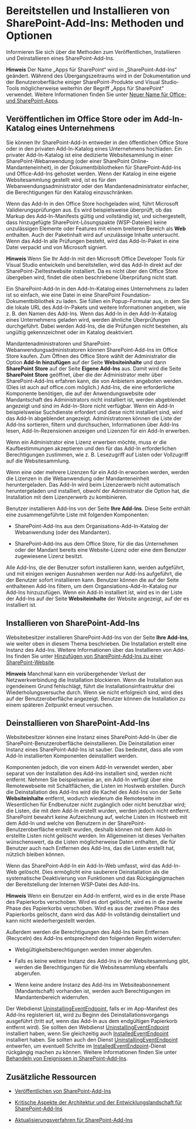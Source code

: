 # <a name="deploying-and-installing-sharepoint-add-ins-methods-and-options"></a>Bereitstellen und Installieren von SharePoint-Add-Ins: Methoden und Optionen
Informieren Sie sich über die Methoden zum Veröffentlichen, Installieren und Deinstallieren eines SharePoint-Add-Ins.
 

 **Hinweis** Der Name „Apps für SharePoint“ wird in „SharePoint-Add-Ins“ geändert. Während des Übergangszeitraums wird in der Dokumentation und der Benutzeroberfläche einiger SharePoint-Produkte und Visual Studio-Tools möglicherweise weiterhin der Begriff „Apps für SharePoint“ verwendet. Weitere Informationen finden Sie unter [Neuer Name für Office- und SharePoint-Apps](new-name-for-apps-for-sharepoint#bk_newname).
 


## <a name="publishing-to-the-office-store-or-an-organizations-add-in-catalog"></a>Veröffentlichen im Office Store oder im Add-In-Katalog eines Unternehmens
<a name="MarketOrCatalog"> </a>

Sie können Ihr SharePoint-Add-In entweder in den öffentlichen Office Store oder in den privaten Add-In-Katalog eines Unternehmens hochladen. Ein privater Add-In-Katalog ist eine dedizierte Websitesammlung in einer SharePoint-Webanwendung (oder einer SharePoint Online-Mandanteneinheit), in der Dokumentbibliotheken für SharePoint-Add-Ins und Office-Add-Ins gehostet werden. Wenn der Katalog in eine eigene Websitesammlung gestellt wird, ist es für den Webanwendungsadministrator oder den Mandantenadministrator einfacher, die Berechtigungen für den Katalog einzuschränken. 
 

 
Wenn das Add-In in den Office Store hochgeladen wird, führt Microsoft Validierungsprüfungen aus. Es wird beispielsweise überprüft, ob das Markup des Add-In-Manifests gültig und vollständig ist, und sichergestellt, dass hinzugefügte SharePoint-Lösungspakte (WSP-Dateien) keine unzulässigen Elemente oder Features mit einem breiteren Bereich als **Web** enthalten. Auch der Paketinhalt wird auf unzulässige Inhalte untersucht. Wenn das Add-In alle Prüfungen besteht, wird das Add-In-Paket in eine Datei verpackt und von Microsoft signiert. 
 

 

 **Hinweis** Wenn Sie Ihr Add-In mit den Microsoft Office Developer Tools für Visual Studio entwickeln und bereitstellen, wird das Add-In direkt auf der SharePoint-Zieltestwebsite installiert. Da es nicht über den Office Store übergeben wird, findet die oben beschriebene Überprüfung nicht statt.
 

Ein SharePoint-Add-In in den Add-In-Katalog eines Unternehmens zu laden ist so einfach, wie eine Datei in eine SharePoint Foundation-Dokumentbibliothek zu laden. Sie füllen ein Popup-Formular aus, in dem Sie die lokale URL des Add-In-Pakets und weitere Informationen angeben, wie z. B. den Namen des Add-Ins. Wenn das Add-In in den Add-In-Katalog eines Unternehmens geladen wird, werden ähnliche Überprüfungen durchgeführt. Dabei werden Add-Ins, die die Prüfungen nicht bestehen, als ungültig gekennzeichnet oder im Katalog deaktiviert. 
 

 
Mandantenadministratoren und SharePoint-Webanwendungsadministratoren können SharePoint-Add-Ins im Office Store kaufen. Zum Öffnen des Office Store wählt der Administrator die Option **Add-In hinzufügen** auf der Seite **Websiteinhalte** und dann **SharePoint Store** auf der Seite **Eigene Add-Ins** aus. Damit wird die Seite **SharePoint Store** geöffnet, über die der Administrator mehr über SharePoint-Add-Ins erfahren kann, die von Anbietern angeboten werden. (Dies ist auch auf office.com möglich.) Add-Ins, die eine erforderliche Komponente benötigen, die auf der Anwendungswebsite oder Mandantschaft des Administrators nicht installiert ist, werden abgeblendet angezeigt und sind im Add-In-Store nicht verfügbar. Wenn ein Add-In beispielsweise Suchdienste erfordert und diese nicht installiert sind, wird das Add-In abgeblendet angezeigt. Administratoren können die Liste der Add-Ins sortieren, filtern und durchsuchen, Informationen über Add-Ins lesen, Add-In-Rezensionen anzeigen und Lizenzen für ein Add-In erwerben.
 

 
Wenn ein Administrator eine Lizenz erwerben möchte, muss er die Kaufbestimmungen akzeptieren und den für das Add-In erforderlichen Berechtigungen zustimmen, wie z. B. Lesezugriff auf Listen oder Vollzugriff auf die Websitesammlung. 
 

 
Wenn eine oder mehrere Lizenzen für ein Add-In erworben werden, werden die Lizenzen in die Webanwendung oder Mandanteneinheit heruntergeladen. Das Add-In wird beim Lizenzerwerb nicht automatisch heruntergeladen und installiert, obwohl der Administrator die Option hat, die Installation mit dem Lizenzerwerb zu kombinieren.
 

 
Benutzer installieren Add-Ins von der Seite **Ihre Add-Ins**. Diese Seite enthält eine zusammengeführte Liste mit folgenden Komponenten:
 

 

- SharePoint-Add-Ins aus dem Organisations-Add-In-Katalog der Webanwendung (oder des Mandanten).
    
 
- SharePoint-Add-Ins aus dem Office Store, für die das Unternehmen oder der Mandant bereits eine Website-Lizenz oder eine dem Benutzer zugewiesene Lizenz besitzt.
    
 
Alle Add-Ins, die der Benutzer sofort installieren kann, werden aufgeführt, und mit einigen wenigen Ausnahmen werden nur Add-Ins aufgeführt, die der Benutzer sofort installieren kann. Benutzer können die auf der Seite enthaltenen Add-Ins filtern, um dem Organsiations-Add-In-Katalog nur Add-Ins hinzuzufügen. Wenn ein Add-In installiert ist, wird es in der Liste der Add-Ins auf der Seite **Websiteinhalte** der Website angezeigt, auf der es installiert ist.
 

 

## <a name="installing-sharepoint-add-ins"></a>Installieren von SharePoint-Add-Ins
<a name="Installing"> </a>

Websitebesitzer installieren SharePoint-Add-Ins von der Seite **Ihre Add-Ins**, wie weiter oben in diesem Thema beschrieben. Die Installation erstellt eine Instanz des Add-Ins. Weitere Informationen über das Installieren von Add-Ins finden Sie unter [Hinzufügen von SharePoint-Add-Ins zu einer SharePoint-Website](https://technet.microsoft.com/en-us/library/fp161231.aspx). 
 

 

 **Hinweis** Manchmal kann ein vorübergehender Verlust der Netzwerkverbindung die Installation blockieren. Wenn die Installation aus irgendeinem Grund fehlschlägt, führt die Installationsinfrastruktur drei Wiederholungsversuche durch. Wenn sie nicht erfolgreich sind, wird dies auf der Benutzeroberfläche angezeigt. Benutzer können die Installation zu einem späteren Zeitpunkt erneut versuchen. 
 


## <a name="uninstalling-sharepoint-add-ins"></a>Deinstallieren von SharePoint-Add-Ins
<a name="Uninstalling"> </a>

Websitebesitzer können eine Instanz eines SharePoint-Add-In über die SharePoint-Benutzeroberfläche deinstallieren. Die Deinstallation einer Instanz eines SharePoint-Add-Ins ist sauber. Das bedeutet, dass alle vom Add-In installierten Komponenten deinstalliert werden. 
 

 
Komponenten jedoch, die von einem Add-In verwendet werden, aber separat von der Installation des Add-Ins installiert sind, werden nicht entfernt. Nehmen Sie beispielsweise an, ein Add-In verfügt über eine Remotewebseite mit Schaltflächen, die Listen im Hostweb erstellen. Durch die Deinstallation des Add-Ins wird die Kachel des Add-Ins von der Seite **Websiteinhalte** entfernt, wodurch wiederum die Remoteseite im Wesentlichen für Endbenutzer nicht zugänglich oder nicht benutzbar wird; die Listen, die mit dem Add-In erstellt wurden, werden jedoch nicht entfernt. SharePoint bewahrt keine Aufzeichnung auf, welche Listen im Hostweb mit dem Add-In und welche von Benutzern in der SharePoint-Benutzeroberfläche erstellt wurden, deshalb können mit dem Add-In erstellte Listen nicht gelöscht werden. Im Allgemeinen ist dieses Verhalten wünschenswert, da die Listen möglicherweise Daten enthalten, die für Benutzer auch nach Entfernen des Add-Ins, das die Listen erstellt hat, nützlich bleiben können.
 

 
Wenn das SharePoint-Add-In ein Add-In-Web umfasst, wird das Add-In-Web gelöscht. Dies ermöglicht eine sauberere Deinstallation als die systematische Deaktivierung von Funktionen und das Rückgängigmachen der Bereitstellung der Internen WSP-Datei des Add-Ins.
 

 

 **Hinweis** Wenn ein Benutzer ein Add-In entfernt, wird es in die erste Phase des Papierkorbs verschoben. Wird es dort gelöscht, wird es in die zweite Phase des Papierkorbs verschoben. Wird es aus der zweiten Phase des Papierkorbs gelöscht, dann wird das Add-In vollständig deinstalliert und kann nicht wiederhergestellt werden. 
 

Außerdem werden die Berechtigungen des Add-Ins beim Entfernen (Recyceln) des Add-Ins entsprechend den folgenden Regeln widerrufen:
 

 

- Webgültigkeitsberechtigungen werden immer abgerufen.
    
 
- Falls es keine weitere Instanz des Add-Ins in der Websitesammlung gibt, werden die Berechtigungen für die Websitesammlung ebenfalls abgerufen.
    
 
- Wenn keine andere Instanz des Add-Ins im Websiteabonnement (Mandantschaft) vorhanden ist, werden auch Berechtigungen im Mandantenbereich widerrufen.
    
 
Der Webdienst  [UninstallingEventEndpoint](http://msdn.microsoft.com/library/4194e44b-f2af-1db4-aad5-9b7b511b4348%28Office.15%29.aspx), falls er im App-Manifest des Add-Ins registeriert ist, wird zu Beginn des Deinstallationsvorgangs ausgeführt (tritt auf, wenn das Add-In aus dem endgültigen Papierkorb entfernt wird). Sie sollten den Webdienst  [UninstallingEventEndpoint](http://msdn.microsoft.com/library/4194e44b-f2af-1db4-aad5-9b7b511b4348%28Office.15%29.aspx) installiert haben, wenn Sie gleichzeitig auch [InstalledEventEndpoint](http://msdn.microsoft.com/library/af9f83d8-8325-3ede-d7b0-bb82c0445eb9%28Office.15%29.aspx) installiert haben. Sie sollten auch den Dienst [UninstallingEventEndpoint](http://msdn.microsoft.com/library/4194e44b-f2af-1db4-aad5-9b7b511b4348%28Office.15%29.aspx) entwerfen, um eventuell Schritte im [InstalledEventEndpoint](http://msdn.microsoft.com/library/af9f83d8-8325-3ede-d7b0-bb82c0445eb9%28Office.15%29.aspx)-Dienst rückgängig machen zu können. Weitere Informationen finden Sie unter  [Behandeln von Ereignissen in SharePoint-Add-Ins](handle-events-in-sharepoint-add-ins).
 

 

## <a name="additional-resources"></a>Zusätzliche Ressourcen
<a name="SP15deployinstallapps_addlresources"> </a>


-  [Veröffentlichen von SharePoint-Add-Ins](publish-sharepoint-add-ins)
    
 
-  [Kritische Aspekte der Architektur und der Entwicklungslandschaft für SharePoint-Add-Ins](important-aspects-of-the-sharepoint-add-in-architecture-and-development-landscape)
    
 
-  [Aktualisierungsverfahren für SharePoint-Add-Ins](sharepoint-add-ins-update-process)
    
 


